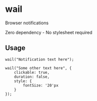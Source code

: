 # wail

Browser notifications

Zero dependency - No stylesheet required

## Usage

```
wail("Notification text here");

wail("Some other text here", {
    clickable: true,
    duration: false,
    style: {
        fontSize: '20'px
    }
});
```